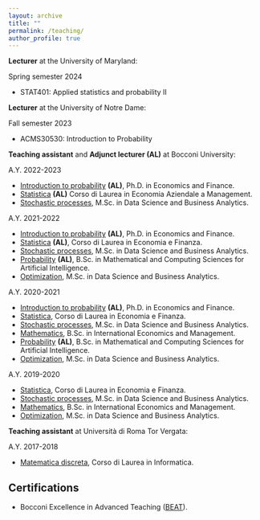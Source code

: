 ```yaml
---
layout: archive
title: ""
permalink: /teaching/
author_profile: true
---
```


**Lecturer** at the University of Maryland:

Spring semester 2024
* STAT401: Applied statistics and probability II

**Lecturer** at the University of Notre Dame:

Fall semester 2023
* ACMS30530: Introduction to Probability

**Teaching assistant** and **Adjunct lecturer (AL)** at Bocconi University:

A.Y. 2022-2023
* [Introduction to probability](https://www.unibocconi.eu/wps/wcm/connect/Bocconi/SitoPubblico_EN/Navigation+Tree/Home/programs/phd/PhD+in+Economics+and+Finance/Courses+and+Requirements/) **(AL)**, Ph.D. in Economics and Finance.
* [Statistica](https://didattica.unibocconi.it/ts/tsn_anteprima.php?cod_ins=30001&anno=2023&ric_cdl=TR02&IdPag=6625) **(AL)** Corso di Laurea in Economia Aziendale a Management.
* [Stochastic processes](https://didattica.unibocconi.it/ts/tsn_anteprima.php?cod_ins=20604&anno=2022&IdPag=6618), M.Sc. in Data Science and Business Analytics.

A.Y. 2021-2022
* [Introduction to probability](https://www.unibocconi.eu/wps/wcm/connect/Bocconi/SitoPubblico_EN/Navigation+Tree/Home/programs/phd/PhD+in+Economics+and+Finance/Courses+and+Requirements/) **(AL)**, Ph.D. in Economics and Finance. 
* [Statistica](https://didattica.unibocconi.it/ts/tsn_anteprima.php?cod_ins=30001&anno=2022&IdPag=6618) **(AL)**, Corso di Laurea in Economia e Finanza.
* [Stochastic processes](https://didattica.unibocconi.it/ts/tsn_anteprima.php?cod_ins=20604&anno=2022&IdPag=6618), M.Sc. in Data Science and Business Analytics.
* [Probability](http://dihttps://didattica.unibocconi.it/ts/tsn_anteprima.php?cod_ins=30546&anno=2022&IdPag=6618) **(AL)**, B.Sc. in Mathematical and Computing Sciences for Artificial Intelligence.
* [Optimization](https://didattica.unibocconi.it/ts/tsn_anteprima.php?cod_ins=20603&anno=2022&IdPag=6618), M.Sc. in Data Science and Business Analytics.

A.Y. 2020-2021
* [Introduction to probability](https://www.unibocconi.eu/wps/wcm/connect/Bocconi/SitoPubblico_EN/Navigation+Tree/Home/programs/phd/PhD+in+Economics+and+Finance/Courses+and+Requirements/) **(AL)**, Ph.D. in Economics and Finance. 
* [Statistica](http://didattica.unibocconi.it/ts/tsn_anteprima.php?cod_ins=30001&anno=2021&ric_cdl=TR07&IdPag=6351), Corso di Laurea in Economia e Finanza.
* [Stochastic processes](http://didattica.unibocconi.it/ts/tsn_anteprima.php?cod_ins=20604&anno=2021&IdPag=6351), M.Sc. in Data Science and Business Analytics.
* [Mathematics](http://didattica.unibocconi.it/ts/tsn_anteprima.php?cod_ins=30062&anno=2021&ric_cdl=TR01&IdPag=6351), B.Sc. in International Economics and Management.
* [Probability](http://didattica.unibocconi.it/ts/tsn_anteprima.php?cod_ins=30546&anno=2021&IdPag=6352) **(AL)**, B.Sc. in Mathematical and Computing Sciences for Artificial Intelligence.
* [Optimization](http://didattica.unibocconi.it/ts/tsn_anteprima.php?cod_ins=20603&anno=2021&IdPag=6354), M.Sc. in Data Science and Business Analytics.

A.Y. 2019-2020
* [Statistica](http://didattica.unibocconi.eu/ts/tsn_anteprima.php?cod_ins=30001&anno=2020&ric_cdl=TR01&IdPag=6203), Corso di Laurea in Economia e Finanza.
* [Stochastic processes](http://didattica.unibocconi.it/ts/tsn_anteprima.php?cod_ins=20604&anno=2020&IdPag=6203), M.Sc. in Data Science and Business Analytics.
* [Mathematics](http://didattica.unibocconi.eu/ts/tsn_anteprima.php?cod_ins=30062&anno=2020&IdPag=6203), B.Sc. in International Economics and Management.
* [Optimization](http://didattica.unibocconi.eu/ts/tsn_anteprima.php?cod_ins=20603&anno=2020&IdPag=6203), M.Sc. in Data Science and Business Analytics.



**Teaching assistant** at Università di Roma Tor Vergata:

A.Y. 2017-2018
* [Matematica discreta](https://www.mat.uniroma2.it/~gavarini/page-web_files/mat-didat_data/Matematica_Discreta_%28INF%29/Mat-Dis_mat-didat.html), Corso di Laurea in Informatica.

Certifications
------

* Bocconi Excellence in Advanced Teaching ([BEAT](https://bestr.it/award/show/8b3a93e2027f4cbb8988f46cd3ba6371a0e5d075)).

